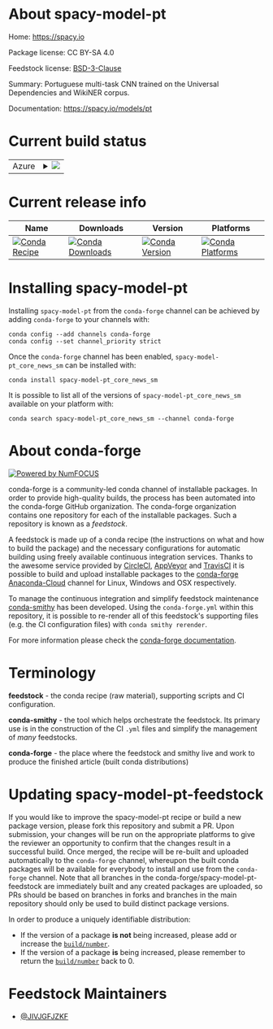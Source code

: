 About spacy-model-pt
====================

Home: https://spacy.io

Package license: CC BY-SA 4.0

Feedstock license: [BSD-3-Clause](https://github.com/conda-forge/spacy-model-pt-feedstock/blob/master/LICENSE.txt)

Summary: Portuguese multi-task CNN trained on the Universal Dependencies and WikiNER corpus.

Documentation: https://spacy.io/models/pt

Current build status
====================


<table>
    
  <tr>
    <td>Azure</td>
    <td>
      <details>
        <summary>
          <a href="https://dev.azure.com/conda-forge/feedstock-builds/_build/latest?definitionId=6369&branchName=master">
            <img src="https://dev.azure.com/conda-forge/feedstock-builds/_apis/build/status/spacy-model-pt-feedstock?branchName=master">
          </a>
        </summary>
        <table>
          <thead><tr><th>Variant</th><th>Status</th></tr></thead>
          <tbody><tr>
              <td>linux_64</td>
              <td>
                <a href="https://dev.azure.com/conda-forge/feedstock-builds/_build/latest?definitionId=6369&branchName=master">
                  <img src="https://dev.azure.com/conda-forge/feedstock-builds/_apis/build/status/spacy-model-pt-feedstock?branchName=master&jobName=linux&configuration=linux_64_" alt="variant">
                </a>
              </td>
            </tr><tr>
              <td>osx_64</td>
              <td>
                <a href="https://dev.azure.com/conda-forge/feedstock-builds/_build/latest?definitionId=6369&branchName=master">
                  <img src="https://dev.azure.com/conda-forge/feedstock-builds/_apis/build/status/spacy-model-pt-feedstock?branchName=master&jobName=osx&configuration=osx_64_" alt="variant">
                </a>
              </td>
            </tr><tr>
              <td>win_64</td>
              <td>
                <a href="https://dev.azure.com/conda-forge/feedstock-builds/_build/latest?definitionId=6369&branchName=master">
                  <img src="https://dev.azure.com/conda-forge/feedstock-builds/_apis/build/status/spacy-model-pt-feedstock?branchName=master&jobName=win&configuration=win_64_" alt="variant">
                </a>
              </td>
            </tr>
          </tbody>
        </table>
      </details>
    </td>
  </tr>
</table>

Current release info
====================

| Name | Downloads | Version | Platforms |
| --- | --- | --- | --- |
| [![Conda Recipe](https://img.shields.io/badge/recipe-spacy--model--pt_core_news_sm-green.svg)](https://anaconda.org/conda-forge/spacy-model-pt_core_news_sm) | [![Conda Downloads](https://img.shields.io/conda/dn/conda-forge/spacy-model-pt_core_news_sm.svg)](https://anaconda.org/conda-forge/spacy-model-pt_core_news_sm) | [![Conda Version](https://img.shields.io/conda/vn/conda-forge/spacy-model-pt_core_news_sm.svg)](https://anaconda.org/conda-forge/spacy-model-pt_core_news_sm) | [![Conda Platforms](https://img.shields.io/conda/pn/conda-forge/spacy-model-pt_core_news_sm.svg)](https://anaconda.org/conda-forge/spacy-model-pt_core_news_sm) |

Installing spacy-model-pt
=========================

Installing `spacy-model-pt` from the `conda-forge` channel can be achieved by adding `conda-forge` to your channels with:

```
conda config --add channels conda-forge
conda config --set channel_priority strict
```

Once the `conda-forge` channel has been enabled, `spacy-model-pt_core_news_sm` can be installed with:

```
conda install spacy-model-pt_core_news_sm
```

It is possible to list all of the versions of `spacy-model-pt_core_news_sm` available on your platform with:

```
conda search spacy-model-pt_core_news_sm --channel conda-forge
```


About conda-forge
=================

[![Powered by
NumFOCUS](https://img.shields.io/badge/powered%20by-NumFOCUS-orange.svg?style=flat&colorA=E1523D&colorB=007D8A)](https://numfocus.org)

conda-forge is a community-led conda channel of installable packages.
In order to provide high-quality builds, the process has been automated into the
conda-forge GitHub organization. The conda-forge organization contains one repository
for each of the installable packages. Such a repository is known as a *feedstock*.

A feedstock is made up of a conda recipe (the instructions on what and how to build
the package) and the necessary configurations for automatic building using freely
available continuous integration services. Thanks to the awesome service provided by
[CircleCI](https://circleci.com/), [AppVeyor](https://www.appveyor.com/)
and [TravisCI](https://travis-ci.com/) it is possible to build and upload installable
packages to the [conda-forge](https://anaconda.org/conda-forge)
[Anaconda-Cloud](https://anaconda.org/) channel for Linux, Windows and OSX respectively.

To manage the continuous integration and simplify feedstock maintenance
[conda-smithy](https://github.com/conda-forge/conda-smithy) has been developed.
Using the ``conda-forge.yml`` within this repository, it is possible to re-render all of
this feedstock's supporting files (e.g. the CI configuration files) with ``conda smithy rerender``.

For more information please check the [conda-forge documentation](https://conda-forge.org/docs/).

Terminology
===========

**feedstock** - the conda recipe (raw material), supporting scripts and CI configuration.

**conda-smithy** - the tool which helps orchestrate the feedstock.
                   Its primary use is in the construction of the CI ``.yml`` files
                   and simplify the management of *many* feedstocks.

**conda-forge** - the place where the feedstock and smithy live and work to
                  produce the finished article (built conda distributions)


Updating spacy-model-pt-feedstock
=================================

If you would like to improve the spacy-model-pt recipe or build a new
package version, please fork this repository and submit a PR. Upon submission,
your changes will be run on the appropriate platforms to give the reviewer an
opportunity to confirm that the changes result in a successful build. Once
merged, the recipe will be re-built and uploaded automatically to the
`conda-forge` channel, whereupon the built conda packages will be available for
everybody to install and use from the `conda-forge` channel.
Note that all branches in the conda-forge/spacy-model-pt-feedstock are
immediately built and any created packages are uploaded, so PRs should be based
on branches in forks and branches in the main repository should only be used to
build distinct package versions.

In order to produce a uniquely identifiable distribution:
 * If the version of a package **is not** being increased, please add or increase
   the [``build/number``](https://docs.conda.io/projects/conda-build/en/latest/resources/define-metadata.html#build-number-and-string).
 * If the version of a package **is** being increased, please remember to return
   the [``build/number``](https://docs.conda.io/projects/conda-build/en/latest/resources/define-metadata.html#build-number-and-string)
   back to 0.

Feedstock Maintainers
=====================

* [@JIVJGFJZKF](https://github.com/JIVJGFJZKF/)

